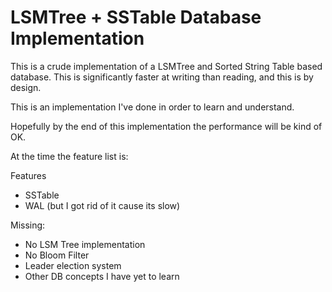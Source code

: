 # LSMTree + SSTable Database Implementation

This is a crude implementation of a LSMTree and Sorted String Table 
based database. This is significantly faster at writing than reading, 
and this is by design. 

This is an implementation I've done in order to learn and
understand. 

Hopefully by the end of this implementation the performance will be 
kind of OK. 

At the time the feature list is:

Features
- SSTable
- WAL (but I got rid of it cause its slow)

Missing:
- No LSM Tree implementation 
- No Bloom Filter
- Leader election system
- Other DB concepts I have yet to learn